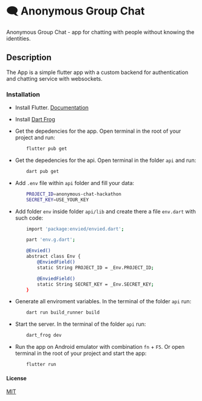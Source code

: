 # 🗨️  Anonymous Group Chat

Anonymous Group Chat - app for chatting with people without knowing the identities.

##  Description

The App is a simple flutter app with a custom backend for authentication and chatting service with websockets.

### Installation

- Install Flutter. [Documentation](https://docs.flutter.dev/get-started/install)

- Install [Dart Frog](https://pub.dev/packages/dart_frog)

- Get the depedencies for the app. Open terminal in the root of your project and run:

    ```bash
        flutter pub get
    ```

- Get the depedencies for the api. Open terminal in the folder `api` and run:

    ```bash
        dart pub get
    ```

- Add `.env` file within `api` folder and fill your data:

    ```bash
        PROJECT_ID=anonymous-chat-hackathon
        SECRET_KEY=USE_YOUR_KEY
    ```
    
- Add folder `env` inside folder `api/lib` and create there a file `env.dart` with such code:

    ```bash
        import 'package:envied/envied.dart';

        part 'env.g.dart';

        @Envied()
        abstract class Env {
            @EnviedField()
            static String PROJECT_ID = _Env.PROJECT_ID;

            @EnviedField()
            static String SECRET_KEY = _Env.SECRET_KEY;
        }
    ```

- Generate all enviroment variables. In the terminal of the folder `api` run:

    ```bash
        dart run build_runner build

- Start the server. In the terminal of the folder `api` run:

    ```bash
        dart_frog dev
    ```

- Run the app on Android emulator with combination `fn` + `F5`. Or open terminal in the root of your project and start the app:

    ```bash
        flutter run
    ```

#### License
[MIT](https://choosealicense.com/licenses/mit/)
